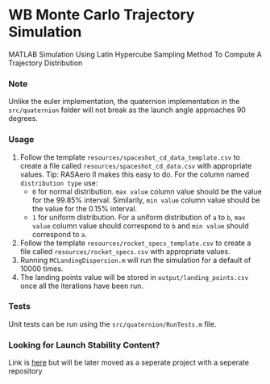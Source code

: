 # WB Monte Carlo Trajectory Simulation
MATLAB Simulation Using Latin Hypercube Sampling Method To Compute A Trajectory Distribution

### Note
Unlike the euler implementation, the quaternion implementation in the `src/quaternion` folder will not break as the launch angle approaches 90 degrees.

### Usage
1. Follow the template `resources/spaceshot_cd_data_template.csv` to create a file called `resources/spaceshot_cd_data.csv` with appropriate values. Tip: RASAero II makes this easy to do. For the column named `distribution type` use:
    - `0` for normal distribution. `max value` column value should be the value for the 99.85% interval. Similarily, `min value` column value should be the value for the 0.15% interval.
    - `1` for uniform distribution. For a uniform distribution of `a` to `b`, `max value` column value should correspond to `b` and `min value` should correspond to `a`.
2. Follow the template `resources/rocket_specs_template.csv` to create a file called `resources/rocket_specs.csv` with appropriate values.
3. Running `MCLandingDispersion.m` will run the simulation for a default of 10000 times.
4. The landing points value will be stored in `output/landing_points.csv` once all the iterations have been run.

### Tests
Unit tests can be run using the `src/quaternion/RunTests.m` file.

### Looking for Launch Stability Content? 
Link is [here](https://github.com/Ivan-Bao/WB-Dynamics/tree/main)
but will be later moved as a seperate project with a seperate repository
